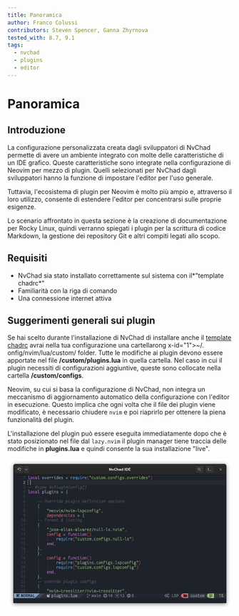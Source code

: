 ```yaml
---
title: Panoramica
author: Franco Colussi
contributors: Steven Spencer, Ganna Zhyrnova
tested_with: 8.7, 9.1
tags:
  - nvchad
  - plugins
  - editor
---
```


# Panoramica

## Introduzione

La configurazione personalizzata creata dagli sviluppatori di NvChad permette di avere un ambiente integrato con molte delle caratteristiche di un IDE grafico. Queste caratteristiche sono integrate nella configurazione di Neovim per mezzo di plugin. Quelli selezionati per NvChad dagli sviluppatori hanno la funzione di impostare l'editor per l'uso generale.

Tuttavia, l'ecosistema di plugin per Neovim è molto più ampio e, attraverso il loro utilizzo, consente di estendere l'editor per concentrarsi sulle proprie esigenze.

Lo scenario affrontato in questa sezione è la creazione di documentazione per Rocky Linux, quindi verranno spiegati i plugin per la scrittura di codice Markdown, la gestione dei repository Git e altri compiti legati allo scopo.

## Requisiti

- NvChad sia stato installato correttamente sul sistema con il*"template chadrc*"
- Familiarità con la riga di comando
- Una connessione internet attiva

## Suggerimenti generali sui plugin

Se hai scelto durante l'installazione di NvChad di installare anche il [template chadrc](../template_chadrc.md) avrai nella tua configurazione una cartellarong x-id="1">~/. onfig/nvim/lua/custom/</strong> folder. Tutte le modifiche ai plugin devono essere apportate nel file **/custom/plugins.lua** in quella cartella. Nel caso in cui il plugin necessiti di configurazioni aggiuntive, queste sono collocate nella cartella **/custom/configs**.

Neovim, su cui si basa la configurazione di NvChad, non integra un meccanismo di aggiornamento automatico della configurazione con l'editor in esecuzione. Questo implica che ogni volta che il file dei plugin viene modificato, è necessario chiudere `nvim` e poi riaprirlo per ottenere la piena funzionalità del plugin.

L'installazione del plugin può essere eseguita immediatamente dopo che è stato posizionato nel file dal `lazy.nvim` il plugin manager tiene traccia delle modifiche in **plugins.lua** e quindi consente la sua installazione "live".

![plugins.lua](./images/plugins_lua.png)
